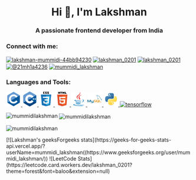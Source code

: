 <h1 align="center">Hi 👋, I'm Lakshman</h1>
<h3 align="center">A passionate frontend developer from India</h3>

<h3 align="left">Connect with me:</h3>
<p align="left">
<a href="https://linkedin.com/in/lakshman-mummidi-44bb94230" target="blank"><img align="center" src="https://raw.githubusercontent.com/rahuldkjain/github-profile-readme-generator/master/src/images/icons/Social/linked-in-alt.svg" alt="lakshman-mummidi-44bb94230" height="30" width="40" /></a>
<a href="https://www.codechef.com/users/lakshman_0201" target="blank"><img align="center" src="https://cdn.jsdelivr.net/npm/simple-icons@3.1.0/icons/codechef.svg" alt="lakshman_0201" height="30" width="40" /></a>
<a href="https://www.leetcode.com/lakshman_0201" target="blank"><img align="center" src="https://raw.githubusercontent.com/rahuldkjain/github-profile-readme-generator/master/src/images/icons/Social/leet-code.svg" alt="lakshman_0201" height="30" width="40" /></a>
<a href="https://www.hackerearth.com/@21mh1a4236" target="blank"><img align="center" src="https://raw.githubusercontent.com/rahuldkjain/github-profile-readme-generator/master/src/images/icons/Social/hackerearth.svg" alt="@21mh1a4236" height="30" width="40" /></a>
<a href="https://auth.geeksforgeeks.org/user/mummidi_lakshman" target="blank"><img align="center" src="https://raw.githubusercontent.com/rahuldkjain/github-profile-readme-generator/master/src/images/icons/Social/geeks-for-geeks.svg" alt="mummidi_lakshman" height="30" width="40" /></a>
</p>

<h3 align="left">Languages and Tools:</h3>
<p align="left"> <a href="https://www.cprogramming.com/" target="_blank" rel="noreferrer"> <img src="https://raw.githubusercontent.com/devicons/devicon/master/icons/c/c-original.svg" alt="c" width="40" height="40"/> </a> <a href="https://www.w3schools.com/cpp/" target="_blank" rel="noreferrer"> <img src="https://raw.githubusercontent.com/devicons/devicon/master/icons/cplusplus/cplusplus-original.svg" alt="cplusplus" width="40" height="40"/> </a> <a href="https://www.w3schools.com/css/" target="_blank" rel="noreferrer"> <img src="https://raw.githubusercontent.com/devicons/devicon/master/icons/css3/css3-original-wordmark.svg" alt="css3" width="40" height="40"/> </a> <a href="https://www.w3.org/html/" target="_blank" rel="noreferrer"> <img src="https://raw.githubusercontent.com/devicons/devicon/master/icons/html5/html5-original-wordmark.svg" alt="html5" width="40" height="40"/> </a> <a href="https://www.java.com" target="_blank" rel="noreferrer"> <img src="https://raw.githubusercontent.com/devicons/devicon/master/icons/java/java-original.svg" alt="java" width="40" height="40"/> </a> <a href="https://www.mysql.com/" target="_blank" rel="noreferrer"> <img src="https://raw.githubusercontent.com/devicons/devicon/master/icons/mysql/mysql-original-wordmark.svg" alt="mysql" width="40" height="40"/> </a> <a href="https://www.python.org" target="_blank" rel="noreferrer"> <img src="https://raw.githubusercontent.com/devicons/devicon/master/icons/python/python-original.svg" alt="python" width="40" height="40"/> </a> <a href="https://www.tensorflow.org" target="_blank" rel="noreferrer"> <img src="https://www.vectorlogo.zone/logos/tensorflow/tensorflow-icon.svg" alt="tensorflow" width="40" height="40"/> </a> </p>

<p><img align="left" src="https://github-readme-stats.vercel.app/api/top-langs?username=mummidilakshman&show_icons=true&locale=en&layout=compact" alt="mummidilakshman" /></p>

<p>&nbsp;<img align="center" src="https://github-readme-stats.vercel.app/api?username=mummidilakshman&show_icons=true&locale=en" alt="mummidilakshman" /></p>

<p><img align="center" src="https://github-readme-streak-stats.herokuapp.com/?user=mummidilakshman&" alt="mummidilakshman" /></p>
[![Lakshman's geeksForgeeks stats](https://geeks-for-geeks-stats-api.vercel.app/?userName=mummidi_lakshman((https://www.geeksforgeeks.org/user/mummidi_lakshman/))
![LeetCode Stats](https://leetcode.card.workers.dev/lakshman_0201?theme=forest&font=baloo&extension=null)
